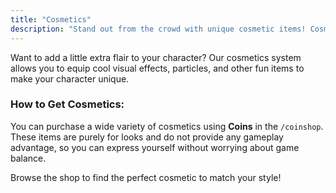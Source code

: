 ```yaml
---
title: "Cosmetics"
description: "Stand out from the crowd with unique cosmetic items! Cosmetics are a fun way to personalize your appearance on the server."
---
```


Want to add a little extra flair to your character? Our cosmetics system allows you to equip cool visual effects, particles, and other fun items to make your character unique.

### How to Get Cosmetics:

You can purchase a wide variety of cosmetics using **Coins** in the `/coinshop`. These items are purely for looks and do not provide any gameplay advantage, so you can express yourself without worrying about game balance.

Browse the shop to find the perfect cosmetic to match your style!